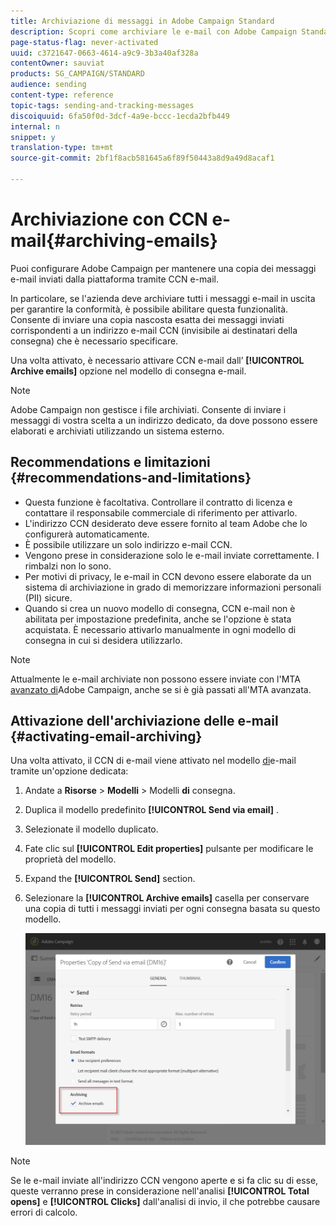 ```yaml
---
title: Archiviazione di messaggi in Adobe Campaign Standard
description: Scopri come archiviare le e-mail con Adobe Campaign Standard utilizzando un indirizzo e-mail CCN.
page-status-flag: never-activated
uuid: c3721647-0663-4614-a9c9-3b3a40af328a
contentOwner: sauviat
products: SG_CAMPAIGN/STANDARD
audience: sending
content-type: reference
topic-tags: sending-and-tracking-messages
discoiquuid: 6fa50f0d-3dcf-4a9e-bccc-1ecda2bfb449
internal: n
snippet: y
translation-type: tm+mt
source-git-commit: 2bf1f8acb581645a6f89f50443a8d9a49d8acaf1

---
```



# Archiviazione con CCN e-mail{#archiving-emails}

Puoi configurare Adobe Campaign per mantenere una copia dei messaggi e-mail inviati dalla piattaforma tramite CCN e-mail.

In particolare, se l&#39;azienda deve archiviare tutti i messaggi e-mail in uscita per garantire la conformità, è possibile abilitare questa funzionalità. Consente di inviare una copia nascosta esatta dei messaggi inviati corrispondenti a un indirizzo e-mail CCN (invisibile ai destinatari della consegna) che è necessario specificare.

Una volta attivato, è necessario attivare CCN e-mail dall’ **[!UICONTROL Archive emails]** opzione nel modello di consegna e-mail.

>[!NOTE]
>
>Adobe Campaign non gestisce i file archiviati. Consente di inviare i messaggi di vostra scelta a un indirizzo dedicato, da dove possono essere elaborati e archiviati utilizzando un sistema esterno.

## Recommendations e limitazioni {#recommendations-and-limitations}

* Questa funzione è facoltativa. Controllare il contratto di licenza e contattare il responsabile commerciale di riferimento per attivarlo.
* L&#39;indirizzo CCN desiderato deve essere fornito al team Adobe che lo configurerà automaticamente.
* È possibile utilizzare un solo indirizzo e-mail CCN.
* Vengono prese in considerazione solo le e-mail inviate correttamente. I rimbalzi non lo sono.
* Per motivi di privacy, le e-mail in CCN devono essere elaborate da un sistema di archiviazione in grado di memorizzare informazioni personali (PII) sicure.
* Quando si crea un nuovo modello di consegna, CCN e-mail non è abilitata per impostazione predefinita, anche se l&#39;opzione è stata acquistata. È necessario attivarlo manualmente in ogni modello di consegna in cui si desidera utilizzarlo.

>[!NOTE]
>
>Attualmente le e-mail archiviate non possono essere inviate con l&#39;MTA [avanzato di](https://helpx.adobe.com/campaign/kb/campaign-enhanced-mta.html)Adobe Campaign, anche se si è già passati all&#39;MTA avanzata.

## Attivazione dell&#39;archiviazione delle e-mail {#activating-email-archiving}

Una volta attivato, il CCN di e-mail viene attivato nel modello [di](../../start/using/marketing-activity-templates.md)e-mail tramite un&#39;opzione dedicata:

1. Andate a **Risorse** > **Modelli** > Modelli **di** consegna.
1. Duplica il modello predefinito **[!UICONTROL Send via email]** .
1. Selezionate il modello duplicato.
1. Fate clic sul **[!UICONTROL Edit properties]** pulsante per modificare le proprietà del modello.
1. Expand the **[!UICONTROL Send]** section.
1. Selezionare la **[!UICONTROL Archive emails]** casella per conservare una copia di tutti i messaggi inviati per ogni consegna basata su questo modello.

   ![](assets/email_archiving.png)

>[!NOTE]
>
>Se le e-mail inviate all&#39;indirizzo CCN vengono aperte e si fa clic su di esse, queste verranno prese in considerazione nell&#39;analisi **[!UICONTROL Total opens]** e **[!UICONTROL Clicks]** dall&#39;analisi di invio, il che potrebbe causare errori di calcolo.